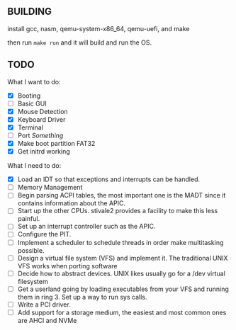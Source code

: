 ## BUILDING

install gcc, nasm, qemu-system-x86_64, qemu-uefi, and make

then run ``make run`` and it will build and run the OS.

## TODO

What I want to do: 
- [X] Booting 
- [ ] Basic GUI 
- [X] Mouse Detection 
- [X] Keyboard Driver
- [X] Terminal
- [ ] Port *Something*
- [X] Make boot partition FAT32
- [X] Get initrd working

What I need to do:
- [X] Load an IDT so that exceptions and interrupts can be handled.
- [ ] Memory Management 
- [ ] Begin parsing ACPI tables, the most important one is the MADT since it contains information about the APIC.
- [ ] Start up the other CPUs. stivale2 provides a facility to make this less painful.
- [ ] Set up an interrupt controller such as the APIC.
- [ ] Configure the PIT.
- [ ] Implement a scheduler to schedule threads in order make multitasking possible.
- [ ] Design a virtual file system (VFS) and implement it. The traditional UNIX VFS works  when porting software
- [ ] Decide how to abstract devices. UNIX likes usually go for a /dev virtual filesystem 
- [ ] Get a userland going by loading executables from your VFS and running them in ring 3. Set up a way to run sys calls.
- [ ] Write a PCI driver.
- [ ] Add support for a storage medium, the easiest and most common ones are AHCI and NVMe
